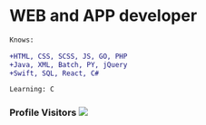 # WEB and APP developer 
```diff
Knows:
```
```diff
+HTML, CSS, SCSS, JS, GO, PHP
+Java, XML, Batch, PY, jQuery
+Swift, SQL, React, C#
```
```diff
Learning: C
```


### Profile Visitors ![](https://api.visitorbadge.io/api/visitors?path=https%3A%2F%2Fgithub.com%2Fndxcode&labelColor=%23333333&countColor=%232ccce4&style=plastic)